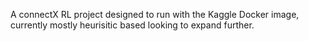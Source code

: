 A connectX RL project designed to run with the Kaggle Docker image, currently mostly heurisitic based looking to expand further.
